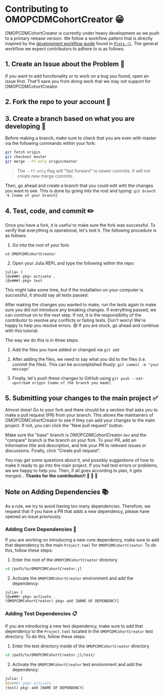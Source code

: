 # Contributing to OMOPCDMCohortCreator 😁

OMOPCDMCohortCreator is currently under heavy development as we push to a primary release version. 
We follow a workflow pattern that is directly inspired by the [development workflow guide](http://docs.juliaplots.org/latest/contributing/#Development-Workflow-1) found in [`Plots.jl`](https://github.com/JuliaPlots/Plots.jl).
The general workflow we expect contributors to adhere to is as follows:

## 1. Create an Issue about the Problem 📝

If you want to add functionality or to work on a bug you found, open an issue first.
That'll save you from doing work that we may not support for OMOPCDMCohortCreator.

## 2. Fork the repo to your account 🍴

## 3. Create a branch based on what you are developing 🌳

Before making a branch, make sure to check that you are even with master via the following commands within your fork:

```sh
git fetch origin
git checkout master
git merge --ff-only origin/master
```

> The `--ff-only` flag will "fast forward" to newer commits. It will not create new merge commits.

Then, go ahead and create a branch that you could edit with the changes you want to see.
This is done by going into the root and typing: `git branch -b [name of your branch]`

## 4. Test, code, and commit ✏️

Once you have a fork, it is useful to make sure the fork was successful.
To verify that everything is operational, let's test it.
The following procedure is as follows:

1. Go into the root of your fork:

`cd OMOPCDMCohortCreator`

2. Open your Julia REPL and type the following within the repo:

```julia-repl
julia> ]
(@v###) pkg> activate .
(@v###) pkg> test
```

This might take some time, but if the installation on your computer is successful, it should say all tests passed.

After making the changes you wanted to make, run the tests again to make sure you did not introduce any breaking changes.
If everything passed, we can continue on to the next step.
If not, it is the responsibility of the contributor to resolve any conflicts or failing tests.
Don't worry!
We're happy to help you resolve errors. 😄
If you are stuck, go ahead and continue with this tutorial.

The way we do this is in three steps:

1. Add the files you have added or changed via `git add` 

2. After adding the files, we need to say what you did to the files (i.e. commit the files). This can be accomplished thusly: `git commit -m "your message"` 

3. Finally, let's push these changes to GitHub using `git push --set-upstream origin [name of the branch you made]`

## 5. Submitting your changes to the main project :white_check_mark:

Almost done! Go to your fork and there should be a section that asks you to make a pull request (PR) from your branch. This allows the maintainers of OMOPCDMCohortCreator to see if they can add your changes to the main project. If not, you can click the "New pull request" button.

Make sure the "base" branch is OMOPCDMCohortCreator `dev` and the "compare" branch is the branch on your fork. 
To your PR, add an informative title and description, and link your PR to relevant issues or discussions. 
Finally, click "Create pull request". 

You may get some questions about it, and possibly suggestions of how to make it ready to go into the main project. 
If you had test errors or problems, we are happy to help you. 
Then, if all goes according to plan, it gets merged... **Thanks for the contribution!!** 🎉 🎉 🎉

## Note on Adding Dependencies 📚

As a rule, we try to avoid having too many dependencies.
Therefore, we request that if you have a PR that adds a new dependency, please have opened an issue previously.

### Adding Core Dependencies 📒

If you are working on introducing a new core dependency, make sure to add that dependency to the main `Project.toml` for `OMOPCDMCohortCreator`.
To do this, follow these steps:

1. Enter the root of the `OMOPCDMCohortCreator` directory 

```sh
cd /path/to/OMOPCDMCohortCreator.jl
```

2. Activate the `OMOPCDMCohortCreator` environment and add the dependency:

```julia-repl
julia> ]
(@v###) pkg> activate .
(OMOPCDMCohortCreator) pkg> add [NAME OF DEPENDENCY]
```

### Adding Test Dependencies 📋

If you are  introducing a new test dependency, make sure to add that dependency to the `Project.toml` located in the `OMOPCDMCohortCreator` test directory.
To do this, follow these steps:

1. Enter the test directory inside of the `OMOPCDMCohortCreator` directory 

```sh
cd /path/to/OMOPCDMCohortCreator.jl/test/
```

2. Activate the `OMOPCDMCohortCreator` test environment and add the dependency:

```julia
julia> ]
(@v###) pkg> activate .
(test) pkg> add [NAME OF DEPENDENCY]
```
